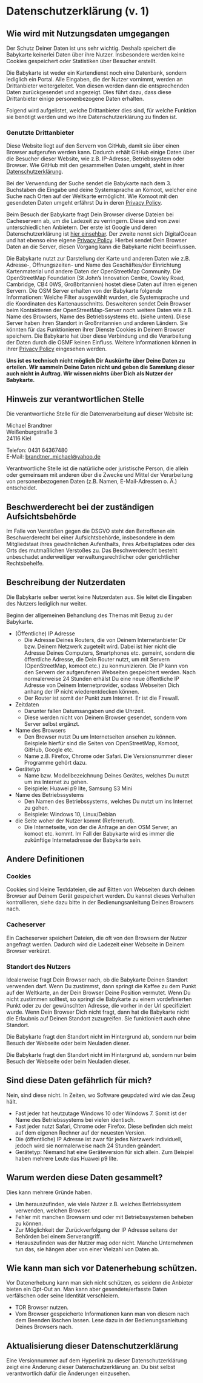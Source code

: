 # Datenschutzerklärung (v. 1)

## Wie wird mit Nutzungsdaten umgegangen
Der Schutz Deiner Daten ist uns sehr wichtig. Deshalb speichert die Babykarte keinerlei Daten über ihre Nutzer. Insbesondere werden keine Cookies gespeichert oder Statistiken über Besucher erstellt.

Die Babykarte ist weder ein Kartendienst noch eine Datenbank, sondern lediglich ein Portal. Alle Eingaben, die der Nutzer vornimmt, werden an Drittanbieter weitergeleitet. Von diesen werden dann die entsprechenden Daten zurückgesendet und angezeigt. Dies führt dazu, dass diese Drittanbieter einige personenbezogene Daten erhalten.

Folgend wird aufgelistet, welche Drittanbieter dies sind, für welche Funktion sie benötigt werden und wo ihre Datenschutzerklärung zu finden ist.

### Genutzte Drittanbieter
Diese Website liegt auf den Servern von GitHub, damit sie über einen Browser aufgerufen werden kann. Dadurch erhält GitHub einige Daten über die Besucher dieser Website, wie z.B. IP-Adresse, Betriebssystem oder Browser. Wie GitHub mit den gesammelten Daten umgeht, steht in ihrer [Datenschutzerklärung](https://help.github.com/en/articles/github-privacy-statement). 

Bei der Verwendung der Suche sendet die Babykarte nach dem 3. Buchstaben die Eingabe und deine Systemsprache an Komoot, welcher eine Suche nach Orten auf der Weltkarte ermöglicht. Wie Komoot mit den gesendeten Daten umgeht erfährst Du in deren [Privacy Policy](https://www.komoot.de/privacy).

Beim Besuch der Babykarte fragt Dein Browser diverse Dateien bei Cacheservern ab, um die Ladezeit zu verringern. Diese sind von zwei unterschiedlichen Anbietern. Der erste ist Google und deren Datenschutzerklärung ist [hier einsehbar](https://policies.google.com/privacy#infocollect). Der zweite nennt sich DigitalOcean und hat ebenso eine eigene [Privacy Policy](https://www.digitalocean.com/legal/privacy-policy/). Hierbei sendet Dein Browser Daten an die Server, diesen Vorgang kann die Babykarte nicht beeinflussen.

Die Babykarte nutzt zur Darstellung der Karte und anderen Daten wie z.B. Adresse-, Öffnungszeiten- und Name des Geschäftes/der Einrichtung Kartenmaterial und andere Daten der OpenStreetMap Community. Die OpenStreetMap Foundation (St John’s Innovation Centre, Cowley Road, Cambridge, CB4 0WS, Großbritannien) hostet diese Daten auf ihren eigenen Servern. Die OSM Server erhalten von der Babykarte folgende Informationen: Welche Filter ausgewählt wurden, die Systemsprache und die Koordinaten des Kartenausschnitts. Desweiteren sendet Dein Browser beim Kontaktieren der OpenStreetMap-Server noch weitere Daten wie z.B. Name des Browsers, Name des Betriebssystems etc. (siehe unten). Diese Server haben ihren Standort in Großnritannien und anderen Ländern. Sie könnten für das Funktionieren ihrer Dienste Cookies in Deinem Browser speichern. Die Babykarte hat über diese Verbindung und die Verarbeitung der Daten durch die OSMF keinen Einfluss. Weitere Informationen können in ihrer [Privacy Policy](https://wiki.osmfoundation.org/wiki/Privacy_Policy) eingesehen werden.


**Uns ist es technisch nicht möglich Dir Auskünfte über Deine Daten zu erteilen. Wir sammeln Deine Daten nicht und geben die Sammlung dieser auch nicht in Auftrag. Wir wissen nichts über Dich als Nutzer der Babykarte.**

## Hinweis zur verantwortlichen Stelle

Die verantwortliche Stelle für die Datenverarbeitung auf dieser Website ist:

Michael Brandtner  
Weißenburgstraße 3   
24116 Kiel   

Telefon: 0431 64367480   
E-Mail: brandtner_michael@yahoo.de

Verantwortliche Stelle ist die natürliche oder juristische Person, die allein oder gemeinsam mit anderen über die Zwecke und Mittel der Verarbeitung von personenbezogenen Daten (z.B. Namen, E-Mail-Adressen o. Ä.) entscheidet.

## Beschwerderecht bei der zuständigen Aufsichtsbehörde 

Im Falle von Verstößen gegen die DSGVO steht den Betroffenen ein Beschwerderecht bei einer Aufsichtsbehörde, insbesondere in dem Mitgliedstaat ihres gewöhnlichen Aufenthalts, ihres Arbeitsplatzes oder des Orts des mutmaßlichen Verstoßes zu. Das Beschwerderecht besteht unbeschadet anderweitiger verwaltungsrechtlicher oder gerichtlicher Rechtsbehelfe.

## Beschreibung der Nutzerdaten
Die Babykarte selber wertet keine Nutzerdaten aus. Sie leitet die Eingaben des Nutzers lediglich nur weiter.

Beginn der allgemeinen Behandlung des Themas mit Bezug zu der Babykarte.

- (Öffentliche) IP Adresse
  - Die Adresse Deines Routers, die von Deinem Internetanbieter Dir bzw. Deinem Netzwerk zugeteilt wird. Dabei ist hier nicht die Adresse Deines Computers, Smartphones etc. gemeint, sondern die öffentliche Adresse, die Dein Router nutzt, um mit Servern (OpenStreetMap, komoot etc.) zu konmunizieren. Die IP kann von den Servern der aufgerufenen Webseiten gespeichert werden. Nach normalerweise 24 Stunden erhälst Du eine neue öffentliche IP Adresse von Deinem Internetprovider, sodass Webseiten Dich anhang der IP nicht wiederentdecken können.
  - Der Router ist somit der Punkt zum Internet. Er ist die Firewall.
- Zeitdaten
  - Darunter fallen Datumsangaben und die Uhrzeit.
  - Diese werden nicht von Deinem Browser gesendet, sondern vom Server selbst ergänzt.
- Name des Browsers
  - Den Browser nutzt Du um Internetseiten ansehen zu können. Beispiele hierfür sind die Seiten von OpenStreetMap, Komoot, GitHub, Google etc.
  - Name z.B. Firefox, Chrome oder Safari. Die Versionsnummer dieser Programme gehört dazu.
- Gerätetyp
  - Name bzw. Modellbezeichnung Deines Gerätes, welches Du nutzt um ins Internet zu gehen.
  - Beispiele: Huawei p9 lite, Samsung S3 Mini
- Name des Betriebssystems
  - Den Namen des Betriebssystems, welches Du nutzt um ins Internet zu gehen.
  - Beispiele: Windows 10, Linux/Debian
- die Seite woher der Nutzer kommt (Referrerurl).
  - Die Internetseite, von der die Anfrage an den OSM Server, an komoot etc. kommt. Im Fall der Babykarte wird es immer die zukünftige Internetadresse der Babykarte sein.

## Andere Definitionen

### Cookies
Cookies sind kleine Textdateien, die auf Bitten von Webseiten durch deinen Browser auf Deinem Gerät gespeichert werden. Du kannst dieses Verhalten kontrollieren, siehe dazu bitte in der Bedienungsanleitung Deines Browsers nach.

### Cacheserver
Ein Cacheserver speichert Dateien, die oft von den Browsern der Nutzer angefragt werden. Dadurch wird die Ladezeit einer Webseite in Deinem Browser verkürzt.

### Standort des Nutzers
Idealerweise fragt Dein Browser nach, ob die Babykarte Deinen Standort verwenden darf. Wenn Du zustimmst, dann springt die Kaffee zu dem Punkt auf der Weltkarte, an der Dein Browser Deine Position vermutet. Wenn Du nicht zustimmen solltest, so springt die Babykarte zu einem vordefinierten Punkt oder zu der gewünschten Adresse, die vorher in der Url specifiziert wurde. Wenn Dein Browser Dich nicht fragt, dann hat die Babykarte nicht die Erlaubnis auf Deinen Standort zuzugreifen. Sie funktioniert auch ohne Standort.

Die Babykarte fragt den Standort nicht im Hintergrund ab, sondern nur beim Besuch der Webseite oder beim Neuladen dieser.

Die Babykarte fragt den Standort nicht im Hintergrund ab, sondern nur beim Besuch der Webseite oder beim Neuladen dieser.

## Sind diese Daten gefährlich für mich?
Nein, sind diese nicht. In Zeiten, wo Software geupdated wird wie das Zeug hält.

- Fast jeder hat heutzutage Windows 10 oder Windows 7. Somit ist der Name des Betriebssystems bei vielen identisch.
- Fast jeder nutzt Safari, Chrome oder Firefox. Diese befinden sich meist auf dem eigenen Rechner auf der neuesten Version.
- Die (öffentliche) IP Adresse ist zwar für jedes Netzwerk individuell, jedoch wird sie normalerweise nach 24 Stunden geändert.
- Gerätetyp: Niemand hat eine Geräteversion für sich allein. Zum Beispiel haben mehrere Leute das Huawei p9 lite.

## Warum werden diese Daten gesammelt?
Dies kann mehrere Gründe haben.

- Um herauszufinden, wie viele Nutzer z.B. welches Betriebssystem verwenden, welchen Browser.
- Fehler mit manchen Browsern und oder mit Betriebssystemen beheben zu können.
- Zur Möglichkeit der Zurückverfolgung der IP Adresse seitens der Behörden bei einem Serverangriff.
- Herauszufinden was der Nutzer mag oder nicht. Manche Unternehmen tun das, sie hängen aber von einer Vielzahl von Daten ab.

## Wie kann man sich vor Datenerhebung schützen.
Vor Datenerhebung kann man sich nicht schützen, es seidenn die Anbieter bieten ein Opt-Out an. Man kann aber gesendete/erfasste Daten verfälschen oder seine Identität verschleiern.

- TOR Browser nutzen.
- Vom Browser gespeicherte Informationen kann man von diesem nach dem Beenden löschen lassen. Lese dazu in der Bedienungsanleitung Deines Browsers nach.

## Aktualisierung dieser Datenschutzerklärung
Eine Versionnummer auf dem Hyperlink zu dieser Datenschutzerklärung zeigt eine Änderung dieser Datenschutzerklärung an. Du bist selbst verantwortlich dafür die Änderungen einzusehen.

